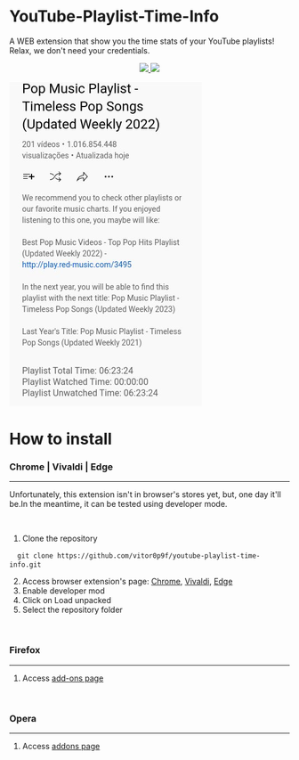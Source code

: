 # YouTube-Playlist-Time-Info

<p>A WEB extension that show you the time stats of your YouTube playlists! Relax, we don't need your credentials.</p>

<p align="center">
  <a href="LICENSE.md" target="_blank">
    <img src="https://img.shields.io/github/license/vitor0p9f/youtube-playlist-time-info?color=blue&style=plastic" />
  </a>
  <a href="#">
    <img src="https://img.shields.io/github/languages/code-size/vitor0p9f/youtube-playlist-time-info?style=plastic" />
  </a>
</p>

<img src="extension-example.jpg"/>

<br>

# How to install
### Chrome | Vivaldi | Edge

<hr>

  Unfortunately, this extension isn't in browser's stores yet, but, one day it'll be.In the meantime, it can be tested using developer mode.

  <br>

  1. Clone the repository
  ```shell
    git clone https://github.com/vitor0p9f/youtube-playlist-time-info.git
  ```
  2. Access browser extension's page: <a href='https://chrome://extensions'>Chrome</a>, <a href='https://vivaldi://extensions'>Vivaldi</a>, <a href='https://edge://extensions'>Edge</a>
  3. Enable developer mod
  4. Click on Load unpacked
  5. Select the repository folder
   
<br>

### Firefox

<hr>

  1. Access <a href="https://addons.mozilla.org/pt-BR/firefox/addon/youtube-playlist-time-info/">add-ons page</a>

<br>
  
### Opera
  
<hr>

  1. Access <a href="https://addons.opera.com/en/extensions/details/youtube-playlist-time-info/">addons page</a>  
